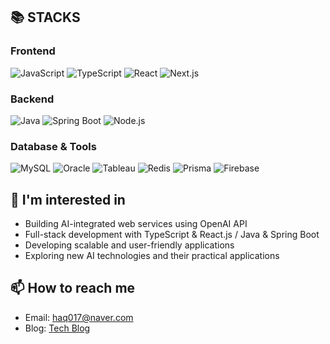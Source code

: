 ## 📚 STACKS
### Frontend
![JavaScript](https://img.shields.io/badge/JavaScript-F7DF1E?style=flat-square&logo=JavaScript&logoColor=black)
![TypeScript](https://img.shields.io/badge/TypeScript-3178C6?style=flat-square&logo=TypeScript&logoColor=white)
![React](https://img.shields.io/badge/React-61DAFB?style=flat-square&logo=React&logoColor=black)
![Next.js](https://img.shields.io/badge/Next.js-000000?style=flat-square&logo=Next.js&logoColor=white)

### Backend
![Java](https://img.shields.io/badge/Java-007396?style=flat-square&logo=openjdk&logoColor=white)
![Spring Boot](https://img.shields.io/badge/Spring_Boot-6DB33F?style=flat-square&logo=springboot&logoColor=white)
![Node.js](https://img.shields.io/badge/Node.js-339933?style=flat-square&logo=node.js&logoColor=white)

### Database & Tools
![MySQL](https://img.shields.io/badge/MySQL-4479A1?style=flat-square&logo=MySQL&logoColor=white)
![Oracle](https://img.shields.io/badge/Oracle-F80000?style=flat-square&logo=Oracle&logoColor=white)
![Tableau](https://img.shields.io/badge/Tableau-E97627?style=flat-square&logo=Tableau&logoColor=white)
![Redis](https://img.shields.io/badge/Redis-DC382D?style=flat-square&logo=Redis&logoColor=white)
![Prisma](https://img.shields.io/badge/Prisma-2D3748?style=flat-square&logo=Prisma&logoColor=white)
![Firebase](https://img.shields.io/badge/Firebase-FFCA28?style=flat-square&logo=Firebase&logoColor=black)

## 👀 I'm interested in
- Building AI-integrated web services using OpenAI API
- Full-stack development with TypeScript & React.js / Java & Spring Boot
- Developing scalable and user-friendly applications
- Exploring new AI technologies and their practical applications

## 📫 How to reach me
- Email: haq017@naver.com
- Blog: [Tech Blog](https://hmmmmmmmmmmmm.tistory.com/)
